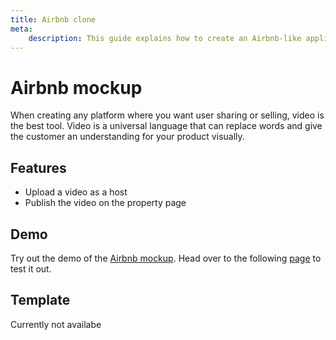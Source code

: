 ```yaml
---
title: Airbnb clone
meta:
    description: This guide explains how to create an Airbnb-like application with api.video.
---
```


# Airbnb mockup

When creating any platform where you want user sharing or selling, video is the best tool. Video is a universal language that can replace words and give the customer an understanding for your product visually.

## Features

- Upload a video as a host
- Publish the video on the property page

## Demo

Try out the demo of the [Airbnb mockup](https://apivideo-airbnb-demo.netlify.app/). Head over to the following [page](https://apivideo-airbnb-demo.netlify.app/) to test it out.

## Template

Currently not availabe